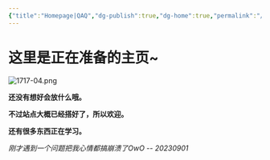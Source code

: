 ```yaml
---
{"title":"Homepage|QAQ","dg-publish":true,"dg-home":true,"permalink":"/homepage/hi-there/","tags":["gardenEntry"],"dgPassFrontmatter":true,"created":"","updated":""}
---
```


这里是正在准备的主页~
===
![1717-04.png](https://img.xhacgn.com/images/2023/08/31/1717-04.png)

**还没有想好会放什么哦。**

**不过站点大概已经搭好了，所以欢迎。**

**还有很多东西正在学习。**

*刚才遇到一个问题把我心情都搞崩溃了OwO -- 20230901*